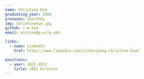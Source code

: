 ```yaml
---
name: Christine Kim
graduating_year: 2024
pronouns: she/they
img: christinekim.jpg
github: c-m-kim
email: mintine@g.ucla.edu

links:
  - name: LinkedIn
    href: https://www.linkedin.com/in/minjeong-christine-kim/

positions:
  - year: 2021-2022
    title: JEDI Director
---
```

